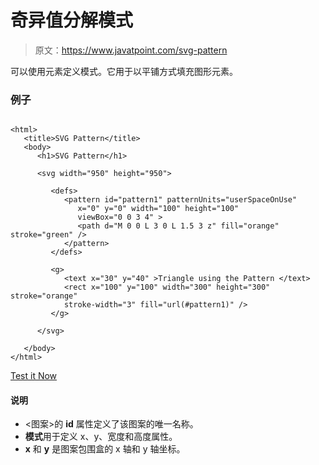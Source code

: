 # 奇异值分解模式

> 原文：<https://www.javatpoint.com/svg-pattern>

可以使用<pattern>元素定义模式。它用于以平铺方式填充图形元素。</pattern>

### 例子

```

<html>
   <title>SVG Pattern</title>
   <body>
      <h1>SVG Pattern</h1>

      <svg width="950" height="950">

         <defs>
            <pattern id="pattern1" patternUnits="userSpaceOnUse"
               x="0" y="0" width="100" height="100"
               viewBox="0 0 3 4" >
               <path d="M 0 0 L 3 0 L 1.5 3 z" fill="orange" stroke="green" />
            </pattern> 
         </defs>

         <g>
            <text x="30" y="40" >Triangle using the Pattern </text>
            <rect x="100" y="100" width="300" height="300" stroke="orange" 
            stroke-width="3" fill="url(#pattern1)" />
         </g> 

      </svg>

   </body>
</html>

```

[Test it Now](https://www.javatpoint.com/oprweb/test.jsp?filename=svgpattern1)

#### 说明

*   <图案>的 **id** 属性定义了该图案的唯一名称。
*   **模式**用于定义 x、y、宽度和高度属性。
*   **x** 和 **y** 是图案包围盒的 x 轴和 y 轴坐标。